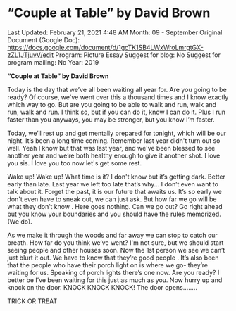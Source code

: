 # “Couple at Table” by David Brown

Last Updated: February 21, 2021 4:48 AM
Month: 09 - September
Original Document (Google Doc): https://docs.google.com/document/d/1gcTK1SB4LWxWroLmrgtGX-zZL1JTjuvV/edit
Program: Picture Essay
Suggest for blog: No
Suggest for program mailing: No
Year: 2019

**“Couple at Table” by David Brown**

Today is the day that we’ve all been waiting all year for. Are you going to be ready? Of course, we've went over this a thousand times and I know exactly which way to go. But are you going to be able to walk and run, walk and run, walk and run. I think so, but if you can do it, know I can do it. Plus I run faster than you anyways, you may be stronger, but you know I’m faster.

Today, we’ll rest up and get mentally prepared for tonight, which will be our night. It’s been a long time coming. Remember last year didn't turn out so well. Yeah I know but that was last year, and we've been blessed to see another year and we’re both healthy enough to give it another shot. I love you sis. I love you too now let's get some rest.

Wake up! Wake up! What time is it? I don't know but it’s getting dark. Better early than late. Last year we left too late that’s why… I don’t even want to talk about it. Forget the past, it is our future that awaits us. It’s so early we don't even have to sneak out, we can just ask. But how far we go will be what they don’t know . Here goes nothing. Can we go out? Go right ahead but you know your boundaries and you should have the rules memorized. (We do).

As we make it through the woods and far away we can stop to catch our breath. How far do you think we’ve went? I'm not sure, but we should start seeing people and other houses soon. Now the 1st person we see we can’t just blurt it out. We have to know that they’re good people . It’s also been that the people who have their porch light on is where we go- they’re waiting for us. Speaking of porch lights there’s one now. Are you ready? I better be I’ve been waiting for this just as much as you. Now hurry up and knock on the door. KNOCK KNOCK KNOCK! The door opens……..

TRICK OR TREAT